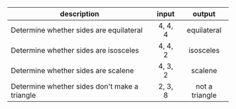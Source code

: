 |description|input|output|
|---------|:--------:|:--------:|
| Determine whether sides are equilateral | 4, 4, 4 | equilateral |
| Determine whether sides are isosceles | 4, 4, 2 | isosceles |
| Determine whether sides are scalene | 4, 3, 2 | scalene |
| Determine whether sides don't make a triangle | 2, 3, 8 | not a triangle |
